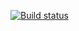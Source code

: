 [![Build status](https://ci.appveyor.com/api/projects/status/5bowy8x84ltkb75g?svg=true)](https://ci.appveyor.com/project/OlgaMelman/postman-echo)
